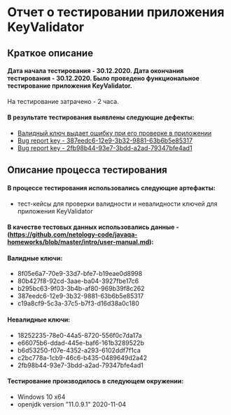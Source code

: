 # Отчет о тестировании приложения KeyValidator

## Краткое описание
#### Дата начала тестирования - 30.12.2020. Дата окончания тестирования - 30.12.2020. Было проведено функциональное тестирование приложения KeyValidator. 
На тестирование затрачено - 2 часа.
#### В результате тестирования выявлены следующие дефекты:
- [Валидный ключ выдает ошибку при его проверке в приложении](https://github.com/Denis-Zhigun/javahw1/issues/1#issue-776207438)
- [Bug report key - 387eedc6-12e9-3b32-9881-63b6b5e85317](https://github.com/Denis-Zhigun/javahw1/issues/2#issue-776227051)
- [Bug report key - 2fb98b44-93e7-3bdd-a2ad-79347bfe4ad1](https://github.com/Denis-Zhigun/javahw1/issues/3#issue-776237212)

## Описание процесса тестирования

#### В процессе тестирования использовались следующие артефакты:
- тест-кейсы для проверки валидности и невалидности ключей для приложения KeyValidator

#### В качестве тестовых данных использовались данные - (https://github.com/netology-code/javaqa-homeworks/blob/master/intro/user-manual.md):
 #### **Валидные ключи:**
 - 8f05e6a7-70e9-33d7-bfe7-b19eae0d8998
 - 80b427f8-92cd-3aae-ba04-3927fbe17c6
 - b295bc63-9f03-3b4b-af80-969b39f8c262
 - 387eedc6-12e9-3b32-9881-63b6b5e85317
 - c19a8cf9-5c3a-37c5-b7f3-d16d38a0c180

 #### **Невалидные ключи:**
 - 18252235-78e0-44a5-8720-556f0c7da17a
 - e66075b6-ddad-445e-baf6-161b3289522b
 - b6d53250-f07e-4352-a293-6102ddf7f1ca
 - c2bc778a-1cb9-46c6-b435-0489649d2a42
 - 2fb98b44-93e7-3bdd-a2ad-79347bfe4ad1

 #### Тестирование производилось в следующем окружении:
 - Windows 10 x64
 - openjdk version "11.0.9.1" 2020-11-04

